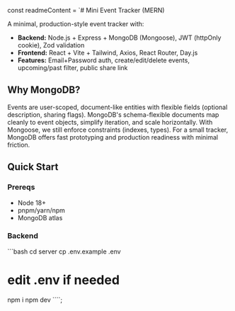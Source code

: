 const readmeContent = `# Mini Event Tracker (MERN)

A minimal, production-style event tracker with:
- **Backend:** Node.js + Express + MongoDB (Mongoose), JWT (httpOnly cookie), Zod validation
- **Frontend:** React + Vite + Tailwind, Axios, React Router, Day.js
- **Features:** Email+Password auth, create/edit/delete events, upcoming/past filter, public share link

## Why MongoDB?
Events are user-scoped, document-like entities with flexible fields (optional description, sharing flags). MongoDB's schema-flexible documents map cleanly to event objects, simplify iteration, and scale horizontally. With Mongoose, we still enforce constraints (indexes, types). For a small tracker, MongoDB offers fast prototyping and production readiness with minimal friction.

## Quick Start

### Prereqs
- Node 18+
- pnpm/yarn/npm
- MongoDB atlas 

### Backend
\`\`\`bash
cd server
cp .env.example .env
# edit .env if needed
npm i
npm dev
\`\`\``;